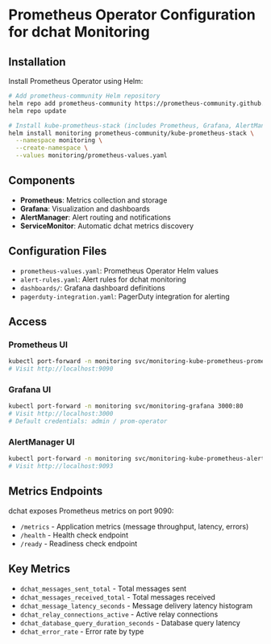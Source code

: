 # Prometheus Operator Configuration for dchat Monitoring

## Installation

Install Prometheus Operator using Helm:

```bash
# Add prometheus-community Helm repository
helm repo add prometheus-community https://prometheus-community.github.io/helm-charts
helm repo update

# Install kube-prometheus-stack (includes Prometheus, Grafana, AlertManager)
helm install monitoring prometheus-community/kube-prometheus-stack \
  --namespace monitoring \
  --create-namespace \
  --values monitoring/prometheus-values.yaml
```

## Components

- **Prometheus**: Metrics collection and storage
- **Grafana**: Visualization and dashboards
- **AlertManager**: Alert routing and notifications
- **ServiceMonitor**: Automatic dchat metrics discovery

## Configuration Files

- `prometheus-values.yaml`: Prometheus Operator Helm values
- `alert-rules.yaml`: Alert rules for dchat monitoring
- `dashboards/`: Grafana dashboard definitions
- `pagerduty-integration.yaml`: PagerDuty integration for alerting

## Access

### Prometheus UI
```bash
kubectl port-forward -n monitoring svc/monitoring-kube-prometheus-prometheus 9090:9090
# Visit http://localhost:9090
```

### Grafana UI
```bash
kubectl port-forward -n monitoring svc/monitoring-grafana 3000:80
# Visit http://localhost:3000
# Default credentials: admin / prom-operator
```

### AlertManager UI
```bash
kubectl port-forward -n monitoring svc/monitoring-kube-prometheus-alertmanager 9093:9093
# Visit http://localhost:9093
```

## Metrics Endpoints

dchat exposes Prometheus metrics on port 9090:
- `/metrics` - Application metrics (message throughput, latency, errors)
- `/health` - Health check endpoint
- `/ready` - Readiness check endpoint

## Key Metrics

- `dchat_messages_sent_total` - Total messages sent
- `dchat_messages_received_total` - Total messages received
- `dchat_message_latency_seconds` - Message delivery latency histogram
- `dchat_relay_connections_active` - Active relay connections
- `dchat_database_query_duration_seconds` - Database query latency
- `dchat_error_rate` - Error rate by type
